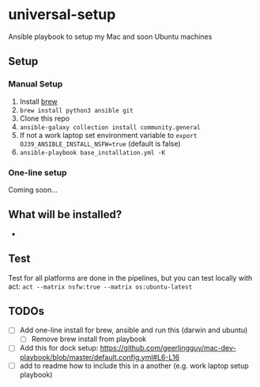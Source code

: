 # universal-setup

Ansible playbook to setup my Mac and soon Ubuntu machines

## Setup

### Manual Setup

1. Install [brew](https://brew.sh/)
2. `brew install python3 ansible git`
3. Clone this repo
4. `ansible-galaxy collection install community.general`
5. If not a work laptop set environment variable to `export OJ39_ANSIBLE_INSTALL_NSFW=true` (default is false)
6. `ansible-playbook base_installation.yml -K`

### One-line setup

Coming soon…

## What will be installed?

-

## Test

Test for all platforms are done in the pipelines, but you can test locally with act:
`act --matrix nsfw:true --matrix os:ubuntu-latest`

## TODOs

- [ ] Add one-line install for brew, ansible and run this (darwin and ubuntu)
  - [ ] Remove brew install from playbook
- [ ] Add this for dock setup: <https://github.com/geerlingguy/mac-dev-playbook/blob/master/default.config.yml#L6-L16>
- [ ] add to readme how to include this in a another (e.g. work laptop setup playbook)
